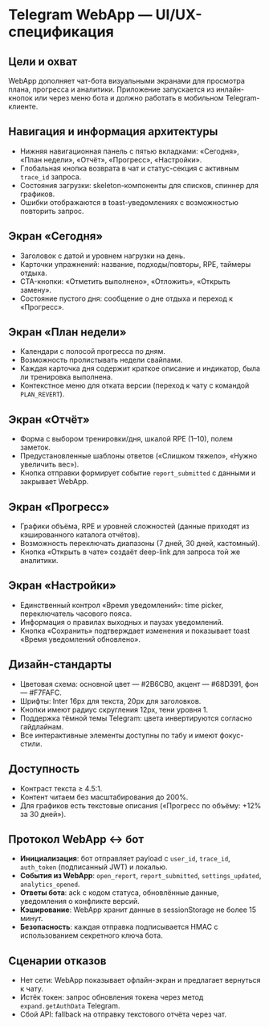 # Telegram WebApp — UI/UX-спецификация

## Цели и охват
WebApp дополняет чат-бота визуальными экранами для просмотра плана, прогресса и аналитики. Приложение запускается из инлайн-кнопок или через меню бота и должно работать в мобильном Telegram-клиенте.

## Навигация и информация архитектуры
- Нижняя навигационная панель с пятью вкладками: «Сегодня», «План недели», «Отчёт», «Прогресс», «Настройки».
- Глобальная кнопка возврата в чат и статус-секция с активным `trace_id` запроса.
- Состояния загрузки: skeleton-компоненты для списков, спиннер для графиков.
- Ошибки отображаются в toast-уведомлениях с возможностью повторить запрос.

## Экран «Сегодня»
- Заголовок с датой и уровнем нагрузки на день.
- Карточки упражнений: название, подходы/повторы, RPE, таймеры отдыха.
- CTA-кнопки: «Отметить выполнено», «Отложить», «Открыть замену».
- Состояние пустого дня: сообщение о дне отдыха и переход к «Прогресс».

## Экран «План недели»
- Календари с полосой прогресса по дням.
- Возможность пролистывать недели свайпами.
- Каждая карточка дня содержит краткое описание и индикатор, была ли тренировка выполнена.
- Контекстное меню для отката версии (переход к чату с командой `PLAN_REVERT`).

## Экран «Отчёт»
- Форма с выбором тренировки/дня, шкалой RPE (1–10), полем заметок.
- Предустановленные шаблоны ответов («Слишком тяжело», «Нужно увеличить вес»).
- Кнопка отправки формирует событие `report_submitted` с данными и закрывает WebApp.

## Экран «Прогресс»
- Графики объёма, RPE и уровней сложностей (данные приходят из кэшированного каталога отчётов).
- Возможность переключать диапазоны (7 дней, 30 дней, кастомный).
- Кнопка «Открыть в чате» создаёт deep-link для запроса той же аналитики.

## Экран «Настройки»
- Единственный контрол «Время уведомлений»: time picker, переключатель часового пояса.
- Информация о правилах выходных и паузах уведомлений.
- Кнопка «Сохранить» подтверждает изменения и показывает toast «Время уведомлений обновлено».

## Дизайн-стандарты
- Цветовая схема: основной цвет — #2B6CB0, акцент — #68D391, фон — #F7FAFC.
- Шрифты: Inter 16px для текста, 20px для заголовков.
- Кнопки имеют радиус скругления 12px, тени уровня 1.
- Поддержка тёмной темы Telegram: цвета инвертируются согласно гайдлайнам.
- Все интерактивные элементы доступны по табу и имеют фокус-стили.

## Доступность
- Контраст текста ≥ 4.5:1.
- Контент читаем без масштабирования до 200%.
- Для графиков есть текстовые описания («Прогресс по объёму: +12% за 30 дней»).

## Протокол WebApp ↔ бот
- **Инициализация**: бот отправляет payload с `user_id`, `trace_id`, `auth_token` (подписанный JWT) и локалью.
- **События из WebApp**: `open_report`, `report_submitted`, `settings_updated`, `analytics_opened`.
- **Ответы бота**: ack с кодом статуса, обновлённые данные, уведомления о конфликте версий.
- **Кэширование**: WebApp хранит данные в sessionStorage не более 15 минут.
- **Безопасность**: каждая отправка подписывается HMAC с использованием секретного ключа бота.

## Сценарии отказов
- Нет сети: WebApp показывает офлайн-экран и предлагает вернуться к чату.
- Истёк токен: запрос обновления токена через метод `expand.getAuthData` Telegram.
- Сбой API: fallback на отправку текстового отчёта через чат.
